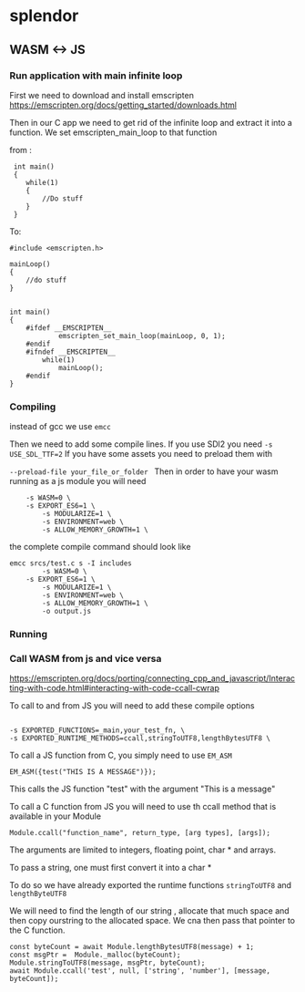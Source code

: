 # splendor


## WASM <-> JS

### Run application with main infinite loop

First we need to download and install emscripten
https://emscripten.org/docs/getting_started/downloads.html

Then in our C app we need to get rid of the infinite loop and extract it into a function. We set emscripten_main_loop to that function

from :
````
 int main()
 {
	while(1)
	{
		//Do stuff
	}
 }

````
To:

````
#include <emscripten.h>

mainLoop()
{
	//do stuff
}


int main()
{
	#ifdef __EMSCRIPTEN__
			emscripten_set_main_loop(mainLoop, 0, 1);
	#endif
	#ifndef __EMSCRIPTEN__
		while(1)
			mainLoop();
	#endif
}
````
### Compiling

instead of gcc we use `emcc`

Then we need to add some compile lines.
If you use SDl2 you need `-s USE_SDL_TTF=2`
If you have some assets you need to preload them with

`--preload-file your_file_or_folder `
Then in order to have your wasm running as a js module you will need
````
 	-s WASM=0 \
	-s EXPORT_ES6=1 \
        -s MODULARIZE=1 \
        -s ENVIRONMENT=web \
        -s ALLOW_MEMORY_GROWTH=1 \
````

the complete compile command should look like

```
emcc srcs/test.c s -I includes
        -s WASM=0 \
	-s EXPORT_ES6=1 \
        -s MODULARIZE=1 \
        -s ENVIRONMENT=web \
        -s ALLOW_MEMORY_GROWTH=1 \
        -o output.js
```

### Running
### Call WASM from js and vice versa

https://emscripten.org/docs/porting/connecting_cpp_and_javascript/Interacting-with-code.html#interacting-with-code-ccall-cwrap

To call to and from JS you will need to add these compile options

```

-s EXPORTED_FUNCTIONS=_main,your_test_fn, \
-s EXPORTED_RUNTIME_METHODS=ccall,stringToUTF8,lengthBytesUTF8 \
```

To call a JS function from C, you simply need to use `EM_ASM`

````
EM_ASM({test("THIS IS A MESSAGE")});
````

This calls the JS function "test" with the argument "This is a message"


To call a C function from JS you will need to use th ccall method that is available in your Module

````
Module.ccall("function_name", return_type, [arg types], [args]);
````

The arguments are limited to integers, floating point, char * and arrays.

To pass a string, one must first convert it into a char *

To do so we have already exported the runtime functions `stringToUTF8` and `lengthByteUTF8`

We will need to find the length of our string , allocate that much space and then copy ourstring to the allocated space. We cna then pass that pointer to the C function.

````
const byteCount = await Module.lengthBytesUTF8(message) + 1;
const msgPtr =  Module._malloc(byteCount);
Module.stringToUTF8(message, msgPtr, byteCount);
await Module.ccall('test', null, ['string', 'number'], [message, byteCount]);
````

